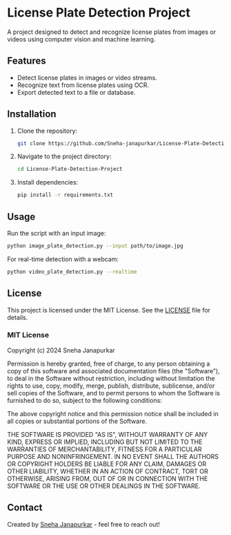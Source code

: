 # License Plate Detection Project

A project designed to detect and recognize license plates from images or videos using computer vision and machine learning.

## Features
- Detect license plates in images or video streams.
- Recognize text from license plates using OCR.
- Export detected text to a file or database.

## Installation
1. Clone the repository:
   ```bash
   git clone https://github.com/Sneha-janapurkar/License-Plate-Detection-Project.git
   ```
2. Navigate to the project directory:
   ```bash
   cd License-Plate-Detection-Project
   ```
3. Install dependencies:
   ```bash
   pip install -r requirements.txt
   ```

## Usage
Run the script with an input image:
```bash
python image_plate_detection.py --input path/to/image.jpg
```

For real-time detection with a webcam:
```bash
python video_plate_detection.py --realtime
```

## License
This project is licensed under the MIT License. See the [LICENSE](LICENSE) file for details.

### MIT License

Copyright (c) 2024 Sneha Janapurkar

Permission is hereby granted, free of charge, to any person obtaining a copy
of this software and associated documentation files (the "Software"), to deal
in the Software without restriction, including without limitation the rights
to use, copy, modify, merge, publish, distribute, sublicense, and/or sell
copies of the Software, and to permit persons to whom the Software is
furnished to do so, subject to the following conditions:

The above copyright notice and this permission notice shall be included in all
copies or substantial portions of the Software.

THE SOFTWARE IS PROVIDED "AS IS", WITHOUT WARRANTY OF ANY KIND, EXPRESS OR
IMPLIED, INCLUDING BUT NOT LIMITED TO THE WARRANTIES OF MERCHANTABILITY,
FITNESS FOR A PARTICULAR PURPOSE AND NONINFRINGEMENT. IN NO EVENT SHALL THE
AUTHORS OR COPYRIGHT HOLDERS BE LIABLE FOR ANY CLAIM, DAMAGES OR OTHER
LIABILITY, WHETHER IN AN ACTION OF CONTRACT, TORT OR OTHERWISE, ARISING FROM,
OUT OF OR IN CONNECTION WITH THE SOFTWARE OR THE USE OR OTHER DEALINGS IN THE
SOFTWARE.

## Contact
Created by [Sneha Janapurkar](https://github.com/Sneha-janapurkar) - feel free to reach out!
